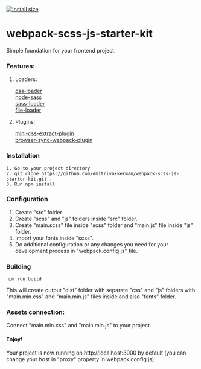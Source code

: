 [![install size](https://packagephobia.com/badge?p=webpack-scss-js-starter-kit)](https://packagephobia.com/result?p=webpack-scss-js-starter-kit)

# webpack-scss-js-starter-kit

Simple foundation for your frontend project. 

### **Features:**

1. Loaders:

    [css-loader](https://github.com/webpack-contrib/css-loader)    
    [node-sass](https://github.com/sass/node-sass)    
    [sass-loader](https://github.com/webpack-contrib/sass-loader)   
    [file-loader](https://github.com/webpack-contrib/file-loader)
    
2. Plugins:
        
    [mini-css-extract-plugin](https://github.com/webpack-contrib/mini-css-extract-plugin)    
    [browser-sync-webpack-plugin](https://github.com/Va1/browser-sync-webpack-plugin)    
    
### **Installation**
 
    1. Go to your project directory
    2. git clone https://github.com/dmitriyakkerman/webpack-scss-js-starter-kit.git .
    3. Run npm install
 
### **Configuration**
 
 1. Create "src" folder.
 2. Create "scss" and "js" folders inside "src" folder.
 3. Create "main.scss" file inside "scss" folder and "main.js" file inside "js" folder.
 4. Import your fonts inside "scss".
 5. Do additional configuration or any changes you need for your development process in "webpack.config.js" file.
 
### **Building**

    npm run build 
  
This will create output "dist" folder with separate "css" and "js" folders with "main.min.css" and "main.min.js" files inside and also "fonts" folder.

### **Assets connection:**
  
  Connect "main.min.css" and "main.min.js" to your project.   
    
#### **Enjoy!**
Your project is now running on http://localhost:3000 by default (you can change your host in "proxy" property in webpack.config.js)
